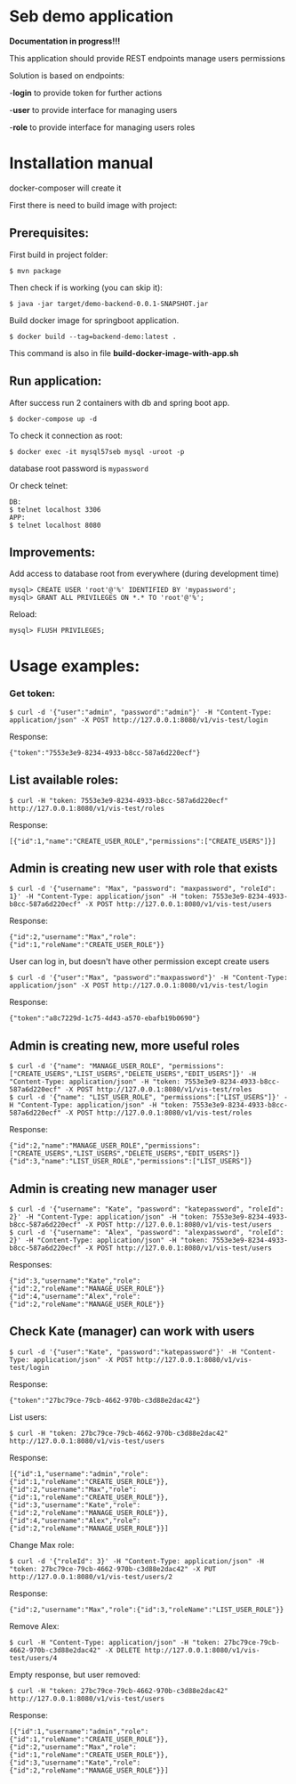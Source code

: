 # Seb demo application
**Documentation in progress!!!**


This application should provide REST endpoints manage users permissions

Solution is based on endpoints:

-**login** to provide token for further actions

-**user** to provide interface for managing users

-**role** to provide interface for managing users roles

# Installation manual
docker-composer will create it

First there is need to build image with project:


## Prerequisites:
First build in project folder:
```
$ mvn package
```
Then check if is working (you can skip it):
```
$ java -jar target/demo-backend-0.0.1-SNAPSHOT.jar
```
Build docker image for springboot application.
```
$ docker build --tag=backend-demo:latest .
```
This command is also in file __build-docker-image-with-app.sh__

## Run application:

After success run 2 containers with db and spring boot app.

```
$ docker-compose up -d
```

To check it connection as root:
```
$ docker exec -it mysql57seb mysql -uroot -p
```
database root password is `mypassword`

Or check telnet:
```
DB:
$ telnet localhost 3306
APP:
$ telnet localhost 8080
```

## Improvements:

Add access to database root from everywhere (during development time)

```
mysql> CREATE USER 'root'@'%' IDENTIFIED BY 'mypassword';
mysql> GRANT ALL PRIVILEGES ON *.* TO 'root'@'%';
```
Reload:
```
mysql> FLUSH PRIVILEGES;
```


# Usage examples:

### Get token:
```
$ curl -d '{"user":"admin", "password":"admin"}' -H "Content-Type: application/json" -X POST http://127.0.0.1:8080/v1/vis-test/login
```
Response:
```
{"token":"7553e3e9-8234-4933-b8cc-587a6d220ecf"}
```

## List available roles:
```
$ curl -H "token: 7553e3e9-8234-4933-b8cc-587a6d220ecf" http://127.0.0.1:8080/v1/vis-test/roles
```
Response:
```
[{"id":1,"name":"CREATE_USER_ROLE","permissions":["CREATE_USERS"]}]
```
## Admin is creating new user with role that exists
```
$ curl -d '{"username": "Max", "password": "maxpassword", "roleId": 1}' -H "Content-Type: application/json" -H "token: 7553e3e9-8234-4933-b8cc-587a6d220ecf" -X POST http://127.0.0.1:8080/v1/vis-test/users
```
Response:
```
{"id":2,"username":"Max","role":{"id":1,"roleName":"CREATE_USER_ROLE"}}
```
User can log in, but doesn't have other permission except create users
```
$ curl -d '{"user":"Max", "password":"maxpassword"}' -H "Content-Type: application/json" -X POST http://127.0.0.1:8080/v1/vis-test/login
```
Response:
```
{"token":"a8c7229d-1c75-4d43-a570-ebafb19b0690"}
```

## Admin is creating new, more useful roles
```
$ curl -d '{"name": "MANAGE_USER_ROLE", "permissions":["CREATE_USERS","LIST_USERS","DELETE_USERS","EDIT_USERS"]}' -H "Content-Type: application/json" -H "token: 7553e3e9-8234-4933-b8cc-587a6d220ecf" -X POST http://127.0.0.1:8080/v1/vis-test/roles
$ curl -d '{"name": "LIST_USER_ROLE", "permissions":["LIST_USERS"]}' -H "Content-Type: application/json" -H "token: 7553e3e9-8234-4933-b8cc-587a6d220ecf" -X POST http://127.0.0.1:8080/v1/vis-test/roles
```
Response:
```
{"id":2,"name":"MANAGE_USER_ROLE","permissions":["CREATE_USERS","LIST_USERS","DELETE_USERS","EDIT_USERS"]}
{"id":3,"name":"LIST_USER_ROLE","permissions":["LIST_USERS"]}
```

## Admin is creating new manager user
```
$ curl -d '{"username": "Kate", "password": "katepassword", "roleId": 2}' -H "Content-Type: application/json" -H "token: 7553e3e9-8234-4933-b8cc-587a6d220ecf" -X POST http://127.0.0.1:8080/v1/vis-test/users
$ curl -d '{"username": "Alex", "password": "alexpassword", "roleId": 2}' -H "Content-Type: application/json" -H "token: 7553e3e9-8234-4933-b8cc-587a6d220ecf" -X POST http://127.0.0.1:8080/v1/vis-test/users
```
Responses:
```
{"id":3,"username":"Kate","role":{"id":2,"roleName":"MANAGE_USER_ROLE"}}
{"id":4,"username":"Alex","role":{"id":2,"roleName":"MANAGE_USER_ROLE"}}
```

## Check Kate (manager) can work with users
```
$ curl -d '{"user":"Kate", "password":"katepassword"}' -H "Content-Type: application/json" -X POST http://127.0.0.1:8080/v1/vis-test/login
```
Response:
```
{"token":"27bc79ce-79cb-4662-970b-c3d88e2dac42"}
```
List users:
```
$ curl -H "token: 27bc79ce-79cb-4662-970b-c3d88e2dac42" http://127.0.0.1:8080/v1/vis-test/users
```
Response:
```
[{"id":1,"username":"admin","role":{"id":1,"roleName":"CREATE_USER_ROLE"}},
{"id":2,"username":"Max","role":{"id":1,"roleName":"CREATE_USER_ROLE"}},
{"id":3,"username":"Kate","role":{"id":2,"roleName":"MANAGE_USER_ROLE"}},
{"id":4,"username":"Alex","role":{"id":2,"roleName":"MANAGE_USER_ROLE"}}]
```
Change Max role:
```
$ curl -d '{"roleId": 3}' -H "Content-Type: application/json" -H "token: 27bc79ce-79cb-4662-970b-c3d88e2dac42" -X PUT http://127.0.0.1:8080/v1/vis-test/users/2
```
Response:
```
{"id":2,"username":"Max","role":{"id":3,"roleName":"LIST_USER_ROLE"}}
```

Remove Alex:
```
$ curl -H "Content-Type: application/json" -H "token: 27bc79ce-79cb-4662-970b-c3d88e2dac42" -X DELETE http://127.0.0.1:8080/v1/vis-test/users/4
```
Empty response, but user removed:

```
$ curl -H "token: 27bc79ce-79cb-4662-970b-c3d88e2dac42" http://127.0.0.1:8080/v1/vis-test/users
```
Response:
```
[{"id":1,"username":"admin","role":{"id":1,"roleName":"CREATE_USER_ROLE"}},
{"id":2,"username":"Max","role":{"id":1,"roleName":"CREATE_USER_ROLE"}},
{"id":3,"username":"Kate","role":{"id":2,"roleName":"MANAGE_USER_ROLE"}}]
```

